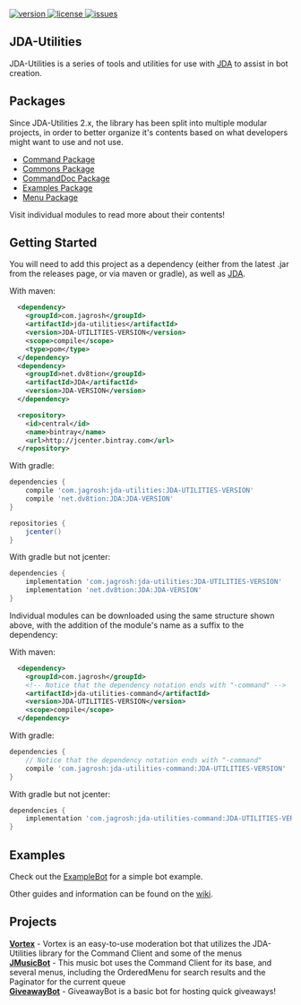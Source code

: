 [version]: https://api.bintray.com/packages/jagrosh/maven/JDA-Utilities/images/download.svg
[download]: https://bintray.com/jagrosh/maven/JDA-Utilities/_latestVersion
[license]: https://img.shields.io/badge/License-Apache%202.0-lightgrey.svg
[issues]: https://img.shields.io/github/issues/JDA-Applications/JDA-Utilities.svg 
[issues-link]: https://github.com/JDA-Applications/JDA-Utilities/issues

[ ![version][] ][download]
[ ![license][] ](https://github.com/JDA-Applications/JDA-Utilities/tree/master/LICENSE)
[ ![issues][] ][issues-link]

## JDA-Utilities
JDA-Utilities is a series of tools and utilities for use with [JDA](https://github.com/DV8FromTheWorld/JDA) 
to assist in bot creation.

## Packages

Since JDA-Utilities 2.x, the library has been split into multiple modular projects,
in order to better organize it's contents based on what developers might want to use and not use.

+ [Command Package](https://github.com/JDA-Applications/JDA-Utilities/tree/master/command)
+ [Commons Package](https://github.com/JDA-Applications/JDA-Utilities/tree/master/commons)
+ [CommandDoc Package](https://github.com/JDA-Applications/JDA-Utilities/tree/master/doc)
+ [Examples Package](https://github.com/JDA-Applications/JDA-Utilities/tree/master/examples)
+ [Menu Package](https://github.com/JDA-Applications/JDA-Utilities/tree/master/menu)

Visit individual modules to read more about their contents!

## Getting Started
You will need to add this project as a dependency (either from the latest .jar from the releases page, 
or via maven or gradle), as well as [JDA](https://github.com/DV8FromTheWorld/JDA). 

With maven:
```xml
  <dependency>
    <groupId>com.jagrosh</groupId>
    <artifactId>jda-utilities</artifactId>
    <version>JDA-UTILITIES-VERSION</version>
    <scope>compile</scope>
    <type>pom</type>
  </dependency>
  <dependency>
    <groupId>net.dv8tion</groupId>
    <artifactId>JDA</artifactId>
    <version>JDA-VERSION</version>
  </dependency>
```
```xml
  <repository>
    <id>central</id>
    <name>bintray</name>
    <url>http://jcenter.bintray.com</url>
  </repository>
```

With gradle:
```groovy
dependencies {
    compile 'com.jagrosh:jda-utilities:JDA-UTILITIES-VERSION'
    compile 'net.dv8tion:JDA:JDA-VERSION'
}

repositories {
    jcenter()
}
```
With gradle but not jcenter:
```groovy
dependencies {
    implementation 'com.jagrosh:jda-utilities:JDA-UTILITIES-VERSION'
    implementation 'net.dv8tion:JDA:JDA-VERSION'
}
```

Individual modules can be downloaded using the same structure shown above, with the addition of the module's
name as a suffix to the dependency:

With maven:
```xml
  <dependency>
    <groupId>com.jagrosh</groupId>
    <!-- Notice that the dependency notation ends with "-command" -->
    <artifactId>jda-utilities-command</artifactId>
    <version>JDA-UTILITIES-VERSION</version>
    <scope>compile</scope>
  </dependency>
```

With gradle:
```groovy
dependencies {
    // Notice that the dependency notation ends with "-command"
    compile 'com.jagrosh:jda-utilities-command:JDA-UTILITIES-VERSION'
}
```

With gradle but not jcenter:
```groovy
dependencies {
    implementation 'com.jagrosh:jda-utilities-command:JDA-UTILITIES-VERSION'
}
```

## Examples
Check out the [ExampleBot](https://github.com/jagrosh/ExampleBot) for a simple bot example.

Other guides and information can be found on the [wiki](https://github.com/JDA-Applications/JDA-Utilities/wiki).

## Projects
[**Vortex**](https://github.com/jagrosh/Vortex) - Vortex is an easy-to-use moderation bot that utilizes the JDA-Utilities library for the Command Client and some of the menus<br>
[**JMusicBot**](https://github.com/jagrosh/MusicBot) - This music bot uses the Command Client for its base, and several menus, including the OrderedMenu for search results and the Paginator for the current queue<br>
[**GiveawayBot**](https://github.com/jagrosh/GiveawayBot) - GiveawayBot is a basic bot for hosting quick giveaways!<br>

